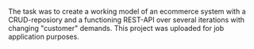 The task was to create a working model of an ecommerce system with a CRUD-reposiory and a functioning REST-API over several iterations with changing "customer" demands. This project was uploaded for job application purposes.
